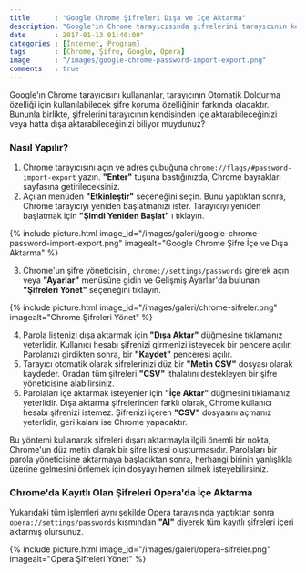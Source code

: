 ```yaml
---
title      : "Google Chrome Şifreleri Dışa ve İçe Aktarma"
description: "Google'ın Chrome tarayıcısında şifrelerini tarayıcının kendisinden içe aktarabileceğinizi veya hatta dışa aktarabileceğinizi biliyor muydunuz?"
date       : 2017-01-13 01:40:00"
categories : [İnternet, Program]
tags       : [Chrome, Şifre, Google, Opera]
image      : "/images/google-chrome-password-import-export.png"
comments   : true
---
```


Google'ın Chrome tarayıcısını kullananlar, tarayıcının Otomatik Doldurma özelliği için kullanılabilecek şifre koruma özelliğinin farkında olacaktır. Bununla birlikte, şifrelerini tarayıcının kendisinden içe aktarabileceğinizi veya hatta dışa aktarabileceğinizi biliyor muydunuz?

### Nasıl Yapılır?

1. Chrome tarayıcısını açın ve adres çubuğuna `chrome://flags/#password-import-export` yazın. **"Enter"** tuşuna bastığınızda, Chrome bayrakları sayfasına getirileceksiniz.
2. Açılan menüden **"Etkinleştir"** seçeneğini seçin. Bunu yaptıktan sonra, Chrome tarayıcıyı yeniden başlatmanızı ister. Tarayıcıyı yeniden başlatmak için **"Şimdi Yeniden Başlat"** ı tıklayın.

{% include picture.html image_id="/images/galeri/google-chrome-password-import-export.png" imagealt="Google Chrome Şifre İçe ve Dışa Aktarma" %}

3. Chrome'un şifre yöneticisini, `chrome://settings/passwords` girerek açın veya **"Ayarlar"** menüsüne gidin ve Gelişmiş Ayarlar'da bulunan **"Şifreleri Yönet"** seçeneğini tıklayın.

{% include picture.html image_id="/images/galeri/chrome-sifreler.png" imagealt="Chrome Şifreleri Yönet" %}

4. Parola listenizi dışa aktarmak için **"Dışa Aktar"** düğmesine tıklamanız yeterlidir. Kullanıcı hesabı şifrenizi girmenizi isteyecek bir pencere açılır. Parolanızı girdikten sonra, bir **"Kaydet"** penceresi açılır.
5. Tarayıcı otomatik olarak şifrelerinizi düz bir **"Metin CSV"** dosyası olarak kaydeder. Oradan tüm şifreleri **"CSV"** ithalatını destekleyen bir şifre yöneticisine alabilirsiniz.
6. Parolaları içe aktarmak isteyenler için **"İçe Aktar"** düğmesini tıklamanız yeterlidir. Dışa aktarma şifrelerinden farklı olarak, Chrome kullanıcı hesabı şifrenizi istemez. Şifrenizi içeren **"CSV"** dosyasını açmanız yeterlidir, geri kalanı ise Chrome yapacaktır.

Bu yöntemi kullanarak şifreleri dışarı aktarmayla ilgili önemli bir nokta, Chrome'un düz metin olarak bir şifre listesi oluşturmasıdır. Parolaları bir parola yöneticisine aktarmaya başladıktan sonra, herhangi birinin yanlışlıkla üzerine gelmesini önlemek için dosyayı hemen silmek isteyebilirsiniz.

### Chrome'da Kayıtlı Olan Şifreleri Opera'da İçe Aktarma

Yukarıdaki tüm işlemleri aynı şekilde Opera tarayısında yaptıktan sonra `opera://settings/passwords` kısmından **"Al"** diyerek tüm kayıtlı şifreleri içeri aktarmış olursunuz.

{% include picture.html image_id="/images/galeri/opera-sifreler.png" imagealt="Opera Şifreleri Yönet" %}